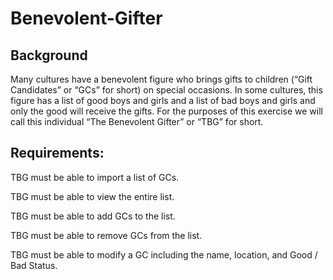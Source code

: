 # Benevolent-Gifter

## Background
Many cultures have a benevolent figure who brings gifts to children (“Gift Candidates” or “GCs” for short) on special occasions. In some cultures, this figure has a list of good boys and girls and a list of bad boys and girls and only the good will receive the gifts. For the purposes of this exercise we will call this individual “The Benevolent Gifter” or “TBG” for short.

## Requirements:
TBG must be able to import a list of GCs.

TBG must be able to view the entire list.

TBG must be able to add GCs to the list.

TBG must be able to remove GCs from the list.

TBG must be able to modify a GC including the name, location, and Good / Bad Status.
